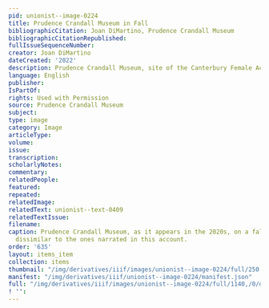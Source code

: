 ```yaml
---
pid: unionist--image-0224
title: Prudence Crandall Museum in Fall
bibliographicCitation: Joan DiMartino, Prudence Crandall Museum
bibliographicCitationRepublished: 
fullIssueSequenceNumber: 
creator: Joan DiMartino
dateCreated: '2022'
description: Prudence Crandall Museum, site of the Canterbury Female Academy, in Fall
language: English
publisher: 
IsPartOf: 
rights: Used with Permission
source: Prudence Crandall Museum
subject: 
type: image
category: Image
articleType: 
volume: 
issue: 
transcription: 
scholarlyNotes: 
commentary: 
relatedPeople: 
featured: 
repeated: 
relatedImage: 
relatedText: unionist--text-0409
relatedTextIssue: 
filename: 
caption: Prudence Crandall Museum, as it appears in the 2020s, on a fall day, not
  dissimilar to the ones narrated in this account.
order: '635'
layout: items_item
collection: items
thumbnail: "/img/derivatives/iiif/images/unionist--image-0224/full/250,/0/default.jpg"
manifest: "/img/derivatives/iiif/unionist--image-0224/manifest.json"
full: "/img/derivatives/iiif/images/unionist--image-0224/full/1140,/0/default.jpg"
! '': 
---
```

